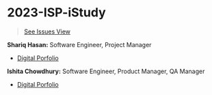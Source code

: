 # 2023-ISP-iStudy
> [See Issues View](https://github.com/users/CSAllenISD/projects/1/views/40?filterQuery=isp%3AiStudy)

**Shariq Hasan:** Software Engineer, Project Manager
- [Digital Porfolio](https://shariq-h.github.io/)

**Ishita Chowdhury:** Software Engineer, Product Manager, QA Manager 
- [Digital Porfolio](https://www.codermerlin.com/users/ishita-chowdhury/Digital%20Portfolio/index.html)

